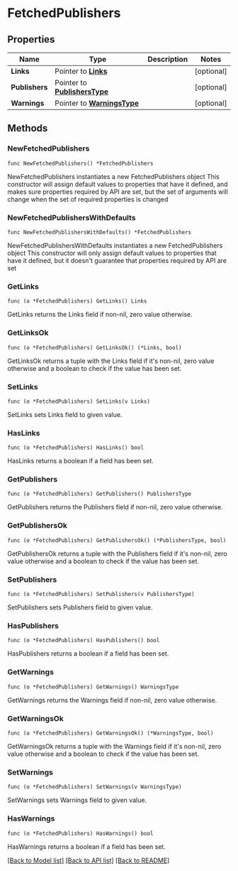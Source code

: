 # FetchedPublishers

## Properties

Name | Type | Description | Notes
------------ | ------------- | ------------- | -------------
**Links** | Pointer to [**Links**](Links.md) |  | [optional] 
**Publishers** | Pointer to [**PublishersType**](PublishersType.md) |  | [optional] 
**Warnings** | Pointer to [**WarningsType**](WarningsType.md) |  | [optional] 

## Methods

### NewFetchedPublishers

`func NewFetchedPublishers() *FetchedPublishers`

NewFetchedPublishers instantiates a new FetchedPublishers object
This constructor will assign default values to properties that have it defined,
and makes sure properties required by API are set, but the set of arguments
will change when the set of required properties is changed

### NewFetchedPublishersWithDefaults

`func NewFetchedPublishersWithDefaults() *FetchedPublishers`

NewFetchedPublishersWithDefaults instantiates a new FetchedPublishers object
This constructor will only assign default values to properties that have it defined,
but it doesn't guarantee that properties required by API are set

### GetLinks

`func (o *FetchedPublishers) GetLinks() Links`

GetLinks returns the Links field if non-nil, zero value otherwise.

### GetLinksOk

`func (o *FetchedPublishers) GetLinksOk() (*Links, bool)`

GetLinksOk returns a tuple with the Links field if it's non-nil, zero value otherwise
and a boolean to check if the value has been set.

### SetLinks

`func (o *FetchedPublishers) SetLinks(v Links)`

SetLinks sets Links field to given value.

### HasLinks

`func (o *FetchedPublishers) HasLinks() bool`

HasLinks returns a boolean if a field has been set.

### GetPublishers

`func (o *FetchedPublishers) GetPublishers() PublishersType`

GetPublishers returns the Publishers field if non-nil, zero value otherwise.

### GetPublishersOk

`func (o *FetchedPublishers) GetPublishersOk() (*PublishersType, bool)`

GetPublishersOk returns a tuple with the Publishers field if it's non-nil, zero value otherwise
and a boolean to check if the value has been set.

### SetPublishers

`func (o *FetchedPublishers) SetPublishers(v PublishersType)`

SetPublishers sets Publishers field to given value.

### HasPublishers

`func (o *FetchedPublishers) HasPublishers() bool`

HasPublishers returns a boolean if a field has been set.

### GetWarnings

`func (o *FetchedPublishers) GetWarnings() WarningsType`

GetWarnings returns the Warnings field if non-nil, zero value otherwise.

### GetWarningsOk

`func (o *FetchedPublishers) GetWarningsOk() (*WarningsType, bool)`

GetWarningsOk returns a tuple with the Warnings field if it's non-nil, zero value otherwise
and a boolean to check if the value has been set.

### SetWarnings

`func (o *FetchedPublishers) SetWarnings(v WarningsType)`

SetWarnings sets Warnings field to given value.

### HasWarnings

`func (o *FetchedPublishers) HasWarnings() bool`

HasWarnings returns a boolean if a field has been set.


[[Back to Model list]](../README.md#documentation-for-models) [[Back to API list]](../README.md#documentation-for-api-endpoints) [[Back to README]](../README.md)


